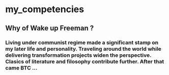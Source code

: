 # my_competencies

## Why of Wake up Freeman ?

### Living under communist regime made a significant stamp on my later life and personality. Traveling around the world while delivering transformation projects widen the perspective. Clasics of literature and filosophy contribute further. After that came BTC ...
